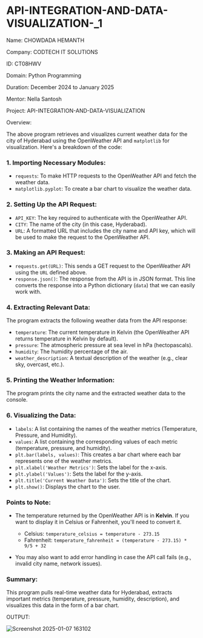 # API-INTEGRATION-AND-DATA-VISUALIZATION-_1
Name: CHOWDADA HEMANTH

Company: CODTECH IT SOLUTIONS

ID: CT08HWV

Domain: Python Programming

Duration: December 2024 to January 2025

Mentor: Nella Santosh


Project: API-INTEGRATION-AND-DATA-VISUALIZATION

Overview:

The above program retrieves and visualizes current weather data for the city of Hyderabad using the OpenWeather API and `matplotlib` for visualization. Here's a breakdown of the code:

### 1. **Importing Necessary Modules:**
   - `requests`: To make HTTP requests to the OpenWeather API and fetch the weather data.
   - `matplotlib.pyplot`: To create a bar chart to visualize the weather data.

### 2. **Setting Up the API Request:**
   - `API_KEY`: The key required to authenticate with the OpenWeather API.
   - `CITY`: The name of the city (in this case, Hyderabad).
   - `URL`: A formatted URL that includes the city name and API key, which will be used to make the request to the OpenWeather API.

### 3. **Making an API Request:**
   - `requests.get(URL)`: This sends a GET request to the OpenWeather API using the `URL` defined above.
   - `response.json()`: The response from the API is in JSON format. This line converts the response into a Python dictionary (`data`) that we can easily work with.

### 4. **Extracting Relevant Data:**
   The program extracts the following weather data from the API response:
   - `temperature`: The current temperature in Kelvin (the OpenWeather API returns temperature in Kelvin by default).
   - `pressure`: The atmospheric pressure at sea level in hPa (hectopascals).
   - `humidity`: The humidity percentage of the air.
   - `weather_description`: A textual description of the weather (e.g., clear sky, overcast, etc.).

### 5. **Printing the Weather Information:**
   The program prints the city name and the extracted weather data to the console.

### 6. **Visualizing the Data:**
   - `labels`: A list containing the names of the weather metrics (Temperature, Pressure, and Humidity).
   - `values`: A list containing the corresponding values of each metric (temperature, pressure, and humidity).
   - `plt.bar(labels, values)`: This creates a bar chart where each bar represents one of the weather metrics.
   - `plt.xlabel('Weather Metrics')`: Sets the label for the x-axis.
   - `plt.ylabel('Values')`: Sets the label for the y-axis.
   - `plt.title('Current Weather Data')`: Sets the title of the chart.
   - `plt.show()`: Displays the chart to the user.

### Points to Note:
- The temperature returned by the OpenWeather API is in **Kelvin**. If you want to display it in Celsius or Fahrenheit, you'll need to convert it.
   - Celsius: `temperature_celsius = temperature - 273.15`
   - Fahrenheit: `temperature_fahrenheit = (temperature - 273.15) * 9/5 + 32`
  
- You may also want to add error handling in case the API call fails (e.g., invalid city name, network issues).

### Summary:
This program pulls real-time weather data for Hyderabad, extracts important metrics (temperature, pressure, humidity, description), and visualizes this data in the form of a bar chart.

OUTPUT:

![Screenshot 2025-01-07 163102](https://github.com/user-attachments/assets/9610e5cd-c654-4189-b4b9-cb9be2beedf3)
